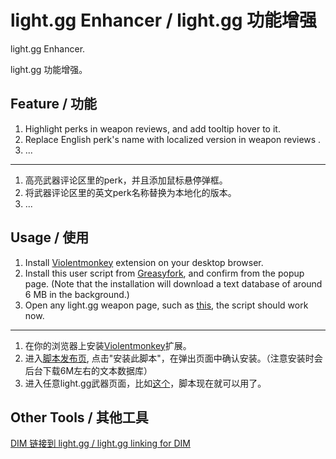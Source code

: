 # light.gg Enhancer / light.gg 功能增强
light.gg Enhancer.

light.gg 功能增强。

## Feature / 功能
1. Highlight perks in weapon reviews, and add tooltip hover to it.
2. Replace English perk's name with localized version in weapon reviews .
3. ...

***

1. 高亮武器评论区里的perk，并且添加鼠标悬停弹框。
2. 将武器评论区里的英文perk名称替换为本地化的版本。
3. ...

## Usage / 使用
1. Install [Violentmonkey](https://violentmonkey.github.io/) extension on your desktop browser.
2. Install this user script from [Greasyfork](https://greasyfork.org/en/scripts/497836-light-gg-enhancer?locale_override=1), and confirm from the popup page. (Note that the installation will download a text database of around 6 MB in the background.)
3. Open any light.gg weapon page, such as [this](https://www.light.gg/db/items/3947966653/the-call/), the script should work now.

***

1. 在你的浏览器上安装[Violentmonkey](https://violentmonkey.github.io/)扩展。
2. 进入[脚本发布页](https://greasyfork.org/zh-CN/scripts/497836-light-gg-enhancer?locale_override=1), 点击"安装此脚本"，在弹出页面中确认安装。（注意安装时会后台下载6M左右的文本数据库）
3. 进入任意light.gg武器页面，比如[这个](https://www.light.gg/db/zh-chs/items/3947966653/%E5%AE%A3%E5%8F%AC%E5%91%BC%E5%94%A4/)，脚本现在就可以用了。

## Other Tools / 其他工具
[DIM 链接到 light.gg / light.gg linking for DIM](https://greasyfork.org/scripts/427285-light-gg-linking-for-dim)